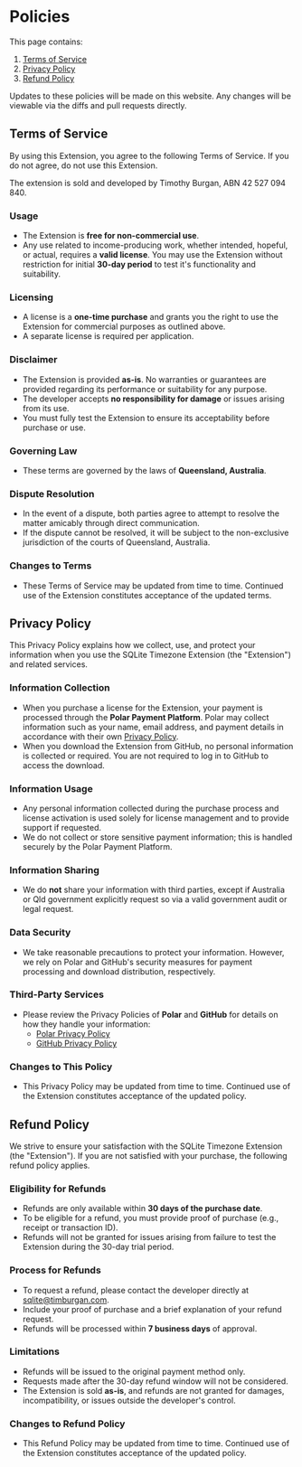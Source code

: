 # Policies

This page contains:

1. [Terms of Service](#terms-of-service)
2. [Privacy Policy](#privacy-policy)
3. [Refund Policy](#refund-policy)

Updates to these policies will be made on this website. Any changes will be viewable via the diffs and pull requests directly.


## Terms of Service

By using this Extension, you agree to the following Terms of Service. If you do not agree, do not use this Extension.

The extension is sold and developed by Timothy Burgan, ABN 42 527 094 840.

### Usage
- The Extension is **free for non-commercial use**.
- Any use related to income-producing work, whether intended, hopeful, or actual, requires a **valid license**. You may use the Extension without restriction for initial **30-day period** to test it's functionality and suitability.

### Licensing
- A license is a **one-time purchase** and grants you the right to use the Extension for commercial purposes as outlined above.
- A separate license is required per application.

### Disclaimer
- The Extension is provided **as-is**. No warranties or guarantees are provided regarding its performance or suitability for any purpose.
- The developer accepts **no responsibility for damage** or issues arising from its use.
- You must fully test the Extension to ensure its acceptability before purchase or use.

### Governing Law
- These terms are governed by the laws of **Queensland, Australia**.

### Dispute Resolution
- In the event of a dispute, both parties agree to attempt to resolve the matter amicably through direct communication.
- If the dispute cannot be resolved, it will be subject to the non-exclusive jurisdiction of the courts of Queensland, Australia.

### Changes to Terms
- These Terms of Service may be updated from time to time. Continued use of the Extension constitutes acceptance of the updated terms.


## Privacy Policy

This Privacy Policy explains how we collect, use, and protect your information when you use the SQLite Timezone Extension (the "Extension") and related services.

### Information Collection
- When you purchase a license for the Extension, your payment is processed through the **Polar Payment Platform**. Polar may collect information such as your name, email address, and payment details in accordance with their own [Privacy Policy](https://Polar.sh/privacy/).
- When you download the Extension from GitHub, no personal information is collected or required. You are not required to log in to GitHub to access the download.

### Information Usage
- Any personal information collected during the purchase process and license activation is used solely for license management and to provide support if requested.
- We do not collect or store sensitive payment information; this is handled securely by the Polar Payment Platform.

### Information Sharing
- We do **not** share your information with third parties, except if Australia or Qld government explicitly request so via a valid government audit or legal request.

### Data Security
- We take reasonable precautions to protect your information. However, we rely on Polar and GitHub's security measures for payment processing and download distribution, respectively.

### Third-Party Services
- Please review the Privacy Policies of **Polar** and **GitHub** for details on how they handle your information:
  - [Polar Privacy Policy](https://Polar.com/privacy/)
  - [GitHub Privacy Policy](https://docs.github.com/en/site-policy/privacy-policies/github-privacy-statement)

### Changes to This Policy
- This Privacy Policy may be updated from time to time. Continued use of the Extension constitutes acceptance of the updated policy.


## Refund Policy

We strive to ensure your satisfaction with the SQLite Timezone Extension (the "Extension"). If you are not satisfied with your purchase, the following refund policy applies.

### Eligibility for Refunds
- Refunds are only available within **30 days of the purchase date**.
- To be eligible for a refund, you must provide proof of purchase (e.g., receipt or transaction ID).
- Refunds will not be granted for issues arising from failure to test the Extension during the 30-day trial period.

### Process for Refunds
- To request a refund, please contact the developer directly at sqlite@timburgan.com.
- Include your proof of purchase and a brief explanation of your refund request.
- Refunds will be processed within **7 business days** of approval.

### Limitations
- Refunds will be issued to the original payment method only.
- Requests made after the 30-day refund window will not be considered.
- The Extension is sold **as-is**, and refunds are not granted for damages, incompatibility, or issues outside the developer's control.

### Changes to Refund Policy
- This Refund Policy may be updated from time to time. Continued use of the Extension constitutes acceptance of the updated policy.
